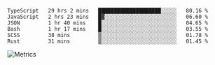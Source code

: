<!--START_SECTION:waka-->

```text
TypeScript   29 hrs 2 mins   ████████████████████░░░░░   80.16 %
JavaScript   2 hrs 23 mins   █▓░░░░░░░░░░░░░░░░░░░░░░░   06.60 %
JSON         1 hr 40 mins    █░░░░░░░░░░░░░░░░░░░░░░░░   04.65 %
Bash         1 hr 17 mins    █░░░░░░░░░░░░░░░░░░░░░░░░   03.55 %
SCSS         38 mins         ▒░░░░░░░░░░░░░░░░░░░░░░░░   01.78 %
Rust         31 mins         ▒░░░░░░░░░░░░░░░░░░░░░░░░   01.45 %
```

<!--END_SECTION:waka-->

![Metrics](https://metrics.lecoq.io/TachibanaKimika?template=classic&base.activity=0&base.community=0&base.repositories=0&languages=1&isocalendar=1&isocalendar.duration=half-year&languages.limit=8&languages.sections=most-used&languages.colors=github&languages.threshold=0%25&languages.indepth=false&languages.recent.load=300&languages.recent.days=14&config.timezone=Asia%2FShanghai)
